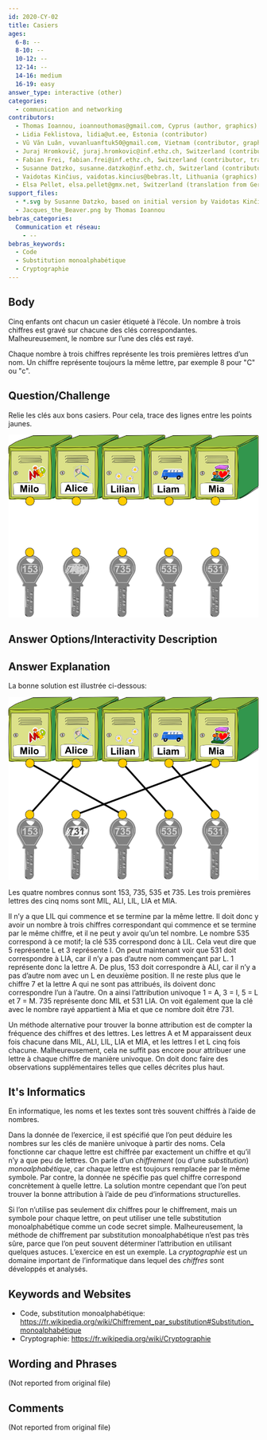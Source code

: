```yaml
---
id: 2020-CY-02
title: Casiers
ages:
  6-8: --
  8-10: --
  10-12: --
  12-14: --
  14-16: medium
  16-19: easy
answer_type: interactive (other)
categories:
  - communication and networking
contributors:
  - Thomas Ioannou, ioannouthomas@gmail.com, Cyprus (author, graphics)
  - Lidia Feklistova, lidia@ut.ee, Estonia (contributor)
  - Vũ Văn Luân, vuvanluanftuk50@gmail.com, Vietnam (contributor, graphics)
  - Juraj Hromkovič, juraj.hromkovic@inf.ethz.ch, Switzerland (contributor)
  - Fabian Frei, fabian.frei@inf.ethz.ch, Switzerland (contributor, translation from English into German)
  - Susanne Datzko, susanne.datzko@inf.ethz.ch, Switzerland (contributor, graphics)
  - Vaidotas Kinčius, vaidotas.kincius@bebras.lt, Lithuania (graphics)
  - Elsa Pellet, elsa.pellet@gmx.net, Switzerland (translation from German into French)
support_files:
  - *.svg by Susanne Datzko, based on initial version by Vaidotas Kinčius, initially provided by Vũ Văn Luân
  - Jacques_the_Beaver.png by Thomas Ioannou
bebras_categories:
  Communication et réseau:
    - --
bebras_keywords:
  - Code
  - Substitution monoalphabétique
  - Cryptographie
---
```



## Body

Cinq enfants ont chacun un casier étiqueté à l’école. Un nombre à trois chiffres est gravé sur chacune des clés correspondantes. Malheureusement, le nombre sur l’une des clés est rayé.

Chaque nombre à trois chiffres représente les trois premières lettres d’un nom. Un chiffre représente toujours la même lettre, par exemple 8 pour "C" ou "c".


## Question/Challenge

Relie les clés aux bons casiers. Pour cela, trace des lignes entre les points jaunes.

![](graphics/2020-CY-02_taskbody-compatible.svg "Casiers et clés (400px)")


## Answer Options/Interactivity Description

<!-- empty -->


## Answer Explanation

La bonne solution est illustrée ci-dessous:

![](graphics/2020-CY-02_solution-compatible.svg "Solution (400px)")

Les quatre nombres connus sont 153, 735, 535 et 735. Les trois premières lettres des cinq noms sont MIL, ALI, LIL, LIA et MIA.

Il n’y a que LIL qui commence et se termine par la même lettre. Il doit donc y avoir un nombre à trois chiffres correspondant qui commence et se termine par le même chiffre, et il ne peut y avoir qu’un tel nombre. Le nombre 535 correspond à ce motif; la clé 535 correspond donc à LIL. Cela veut dire que 5 représente L et 3 représente I. On peut maintenant voir que 531 doit correspondre à LIA, car il n’y a pas d’autre nom commençant par L. 1 représente donc la lettre A. De plus, 153 doit correspondre à ALI, car il n’y a pas d’autre nom avec un L en deuxième position. Il ne reste plus que le chiffre 7 et la lettre A qui ne sont pas attribués, ils doivent donc correspondre l’un à l’autre. On a ainsi l’attribution univoque 1 = A, 3 = I, 5 = L et 7 = M. 735 représente donc MIL et 531 LIA. On voit également que la clé avec le nombre rayé appartient à Mia et que ce nombre doit être 731. 

Un méthode alternative pour trouver la bonne attribution est de compter la fréquence des chiffres et des lettres. Les lettres A et M apparaissent deux fois chacune dans MIL, ALI, LIL, LIA et MIA, et les lettres I et L cinq fois chacune. Malheureusement, cela ne suffit pas encore pour attribuer une lettre à chaque chiffre de manière univoque. On doit donc faire des observations supplémentaires telles que celles décrites plus haut.


## It's Informatics

En informatique, les noms et les textes sont très souvent chiffrés à l’aide de nombres.

Dans la donnée de l’exercice, il est spécifié que l’on peut déduire les nombres sur les clés de manière univoque à partir des noms. Cela fonctionne car chaque lettre est chiffrée par exactement un chiffre et qu’il n’y a que peu de lettres. On parle d’un _chiffrement_ (ou d’une _substitution_) _monoalphabétique_, car chaque lettre est toujours remplacée par le même symbole. Par contre, la donnée ne spécifie pas quel chiffre correspond concrètement à quelle lettre. La solution montre cependant que l’on peut trouver la bonne attribution à l’aide de peu d’informations structurelles.

Si l’on n’utilise pas seulement dix chiffres pour le chiffrement, mais un symbole pour chaque lettre, on peut utiliser une telle substitution monoalphabétique comme un code secret simple. Malheureusement, la méthode de chiffrement par substitution monoalphabétique n’est pas très sûre, parce que l’on peut souvent déterminer l’attribution en utilisant quelques astuces. L’exercice en est un exemple. La _cryptographie_ est un domaine important de l’informatique dans lequel des _chiffres_ sont développés et analysés.


## Keywords and Websites

 - Code, substitution monoalphabétique: https://fr.wikipedia.org/wiki/Chiffrement_par_substitution#Substitution_monoalphabétique
 - Cryptographie: https://fr.wikipedia.org/wiki/Cryptographie


## Wording and Phrases

(Not reported from original file)


## Comments

(Not reported from original file)
